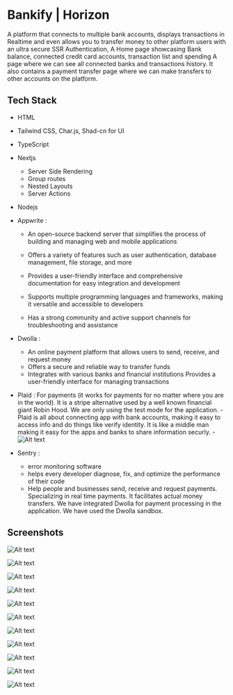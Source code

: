 
# Bankify | Horizon

A platform that connects to multiple bank accounts, displays transactions in Realtime and even allows you to transfer money to other platform users with an ultra secure SSR Authentication, A Home page showcasing Bank balance, connected credit card accounts, transaction list and spending
A page where we can see all connected banks and transactions history.
It also contains a payment transfer page where we can make transfers to other accounts on the platform.


## Tech Stack 

- HTML
- Tailwind CSS, Char.js, Shad-cn for UI
- TypeScript
- Nextjs
    - Server Side Rendering
    - Group routes
    - Nested Layouts
    - Server Actions
- Nodejs
- Appwrite : 
    - An open-source backend server that simplifies the process of building and managing web and mobile applications

    - Offers a variety of features such as user authentication, database management, file storage, and more
    -  Provides a user-friendly interface and comprehensive documentation for easy integration and development
    - Supports multiple programming languages and frameworks, making it versatile and accessible to developers
    - Has a strong community and active support channels for troubleshooting and assistance

- Dwolla : 
    - An online payment platform that allows users to send, receive, and request money
    - Offers a secure and reliable way to transfer funds
    - Integrates with various banks and financial institutions
       Provides a user-friendly interface for managing transactions
- Plaid : For payments (it works for payments for no matter where you are in the world). It is            a stripe alternative used by a well known financial giant Robin Hood. We are only               using the test mode for the application.
      - Plaid is all about connecting app with bank accounts, making it easy to access info and         do things like verify identity. It is like a middle man making it easy for the apps and         banks to share information securly.
      - ![Alt text](images/12.png)
    

- Sentry : 
    - error monitoring software
    - helps every developer diagnose, fix, and optimize the performance of their code
    - Help people and businesses send, receive and request payments. Specializing in real time        payments. It facilitates actual money transfers. We have integrated Dwolla for payment          processing in the application. We have used the Dwolla sandbox.

## Screenshots


![Alt text](images/1.png)

![Alt text](images/2.png)

![Alt text](images/3.png)

![Alt text](images/4.png)

![Alt text](images/5.png)

![Alt text](images/6.png)

![Alt text](images/7.png)

![Alt text](images/8.png)

![Alt text](images/9.png)

![Alt text](images/10.png)

![Alt text](images/11.png)








